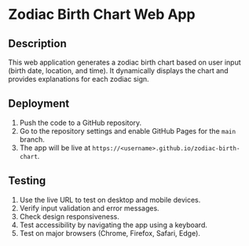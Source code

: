 # Zodiac Birth Chart Web App

## Description
This web application generates a zodiac birth chart based on user input (birth date, location, and time). It dynamically displays the chart and provides explanations for each zodiac sign.

## Deployment
1. Push the code to a GitHub repository.
2. Go to the repository settings and enable GitHub Pages for the `main` branch.
3. The app will be live at `https://<username>.github.io/zodiac-birth-chart`.

## Testing
1. Use the live URL to test on desktop and mobile devices.
2. Verify input validation and error messages.
3. Check design responsiveness.
4. Test accessibility by navigating the app using a keyboard.
5. Test on major browsers (Chrome, Firefox, Safari, Edge).